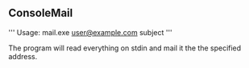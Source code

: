 ConsoleMail
-----------

'''
Usage: mail.exe user@example.com subject
'''

The program will read everything on stdin and mail it the the specified address.
